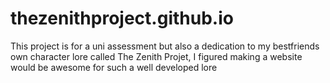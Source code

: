 # thezenithproject.github.io

This project is for a uni assessment but also a dedication to my bestfriends own character lore called The Zenith Projet, I figured making a website would be awesome for such a well developed lore
